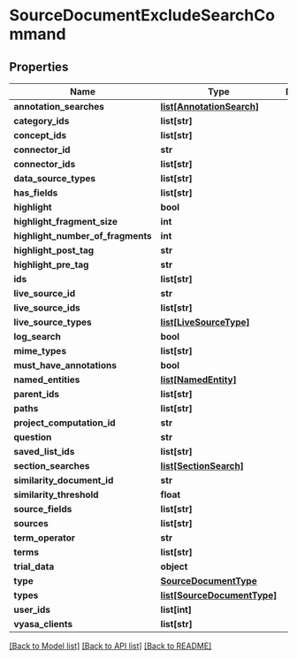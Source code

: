 # SourceDocumentExcludeSearchCommand

## Properties
Name | Type | Description | Notes
------------ | ------------- | ------------- | -------------
**annotation_searches** | [**list[AnnotationSearch]**](AnnotationSearch.md) |  | [optional] 
**category_ids** | **list[str]** |  | [optional] 
**concept_ids** | **list[str]** |  | [optional] 
**connector_id** | **str** |  | [optional] 
**connector_ids** | **list[str]** |  | [optional] 
**data_source_types** | **list[str]** |  | [optional] 
**has_fields** | **list[str]** |  | [optional] 
**highlight** | **bool** |  | [optional] 
**highlight_fragment_size** | **int** |  | [optional] 
**highlight_number_of_fragments** | **int** |  | [optional] 
**highlight_post_tag** | **str** |  | [optional] 
**highlight_pre_tag** | **str** |  | [optional] 
**ids** | **list[str]** |  | [optional] 
**live_source_id** | **str** |  | [optional] 
**live_source_ids** | **list[str]** |  | [optional] 
**live_source_types** | [**list[LiveSourceType]**](LiveSourceType.md) |  | [optional] 
**log_search** | **bool** |  | [optional] 
**mime_types** | **list[str]** |  | [optional] 
**must_have_annotations** | **bool** |  | [optional] 
**named_entities** | [**list[NamedEntity]**](NamedEntity.md) |  | [optional] 
**parent_ids** | **list[str]** |  | [optional] 
**paths** | **list[str]** |  | [optional] 
**project_computation_id** | **str** |  | [optional] 
**question** | **str** |  | [optional] 
**saved_list_ids** | **list[str]** |  | [optional] 
**section_searches** | [**list[SectionSearch]**](SectionSearch.md) |  | [optional] 
**similarity_document_id** | **str** |  | [optional] 
**similarity_threshold** | **float** |  | [optional] 
**source_fields** | **list[str]** |  | [optional] 
**sources** | **list[str]** |  | [optional] 
**term_operator** | **str** |  | [optional] 
**terms** | **list[str]** |  | [optional] 
**trial_data** | **object** |  | [optional] 
**type** | [**SourceDocumentType**](SourceDocumentType.md) |  | [optional] 
**types** | [**list[SourceDocumentType]**](SourceDocumentType.md) |  | [optional] 
**user_ids** | **list[int]** |  | [optional] 
**vyasa_clients** | **list[str]** |  | [optional] 

[[Back to Model list]](../README.md#documentation-for-models) [[Back to API list]](../README.md#documentation-for-api-endpoints) [[Back to README]](../README.md)

